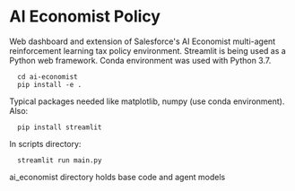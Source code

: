 # AI Economist Policy
Web dashboard and extension of Salesforce's AI Economist multi-agent reinforcement learning tax policy environment. Streamlit is being used as a Python web framework. Conda environment was used with Python 3.7.

      cd ai-economist
      pip install -e .
  
Typical packages needed like matplotlib, numpy (use conda environment). Also:

      pip install streamlit
  
In scripts directory:

      streamlit run main.py

ai_economist directory holds base code and agent models
